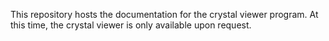 This repository hosts the documentation for the crystal viewer program.  At this time, the crystal viewer is only available upon request.

